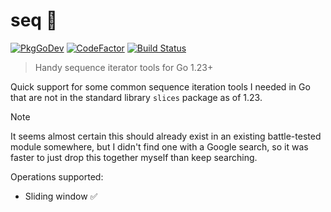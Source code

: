 # seq :repeat:

[![PkgGoDev](https://pkg.go.dev/badge/github.com/mroth/seq)](https://pkg.go.dev/github.com/mroth/seq)
[![CodeFactor](https://www.codefactor.io/repository/github/mroth/seq/badge)](https://www.codefactor.io/repository/github/mroth/seq)
[![Build Status](https://github.com/mroth/seq/workflows/test/badge.svg)](https://github.com/mroth/seq/actions)

> Handy sequence iterator tools for Go 1.23+

Quick support for some common sequence iteration tools I needed in Go that are
not in the standard library `slices` package as of 1.23.

> [!NOTE]
> It seems almost certain this should already exist in an existing battle-tested
> module somewhere, but I didn't find one with a Google search, so it was faster
> to just drop this together myself than keep searching.

Operations supported:
- Sliding window :white_check_mark:

